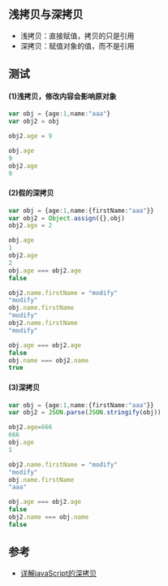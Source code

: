 ## 浅拷贝与深拷贝

- 浅拷贝：直接赋值，拷贝的只是引用
- 深拷贝：赋值对象的值，而不是引用

## 测试

#### (1)浅拷贝，修改内容会影响原对象
```ts
var obj = {age:1,name:"aaa"}
var obj2 = obj

obj2.age = 9

obj.age
9
obj2.age
9
```

#### (2)假的深拷贝
```ts
var obj = {age:1,name:{firstName:"aaa"}}
var obj2 = Object.assign({},obj)
obj2.age = 2

obj.age
1
obj2.age
2
obj.age === obj2.age
false

obj2.name.firstName = "modify"
"modify"
obj.name.firstName
"modify"
obj2.name.firstName
"modify"

obj.age === obj2.age
false
obj.name === obj2.name
true
```

#### (3)深拷贝
```ts
var obj = {age:1,name:{firstName:"aaa"}}
var obj2 = JSON.parse(JSON.stringify(obj))

obj2.age=666
666
obj.age
1

obj2.name.firstName = "modify"
"modify"
obj.name.firstName
"aaa"

obj.age === obj2.age
false
obj2.name === obj.name	
false
```


## 参考
- [详解javaScript的深拷贝](http://www.cnblogs.com/penghuwan/p/7359026.html)
